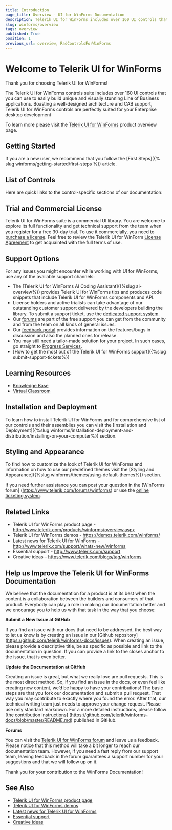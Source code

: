 ```yaml
---
title: Introduction
page_title: Overview - UI for WinForms Documentation
description: Telerik UI for WinForms includes over 160 UI controls that you can use to easily build unique and visually stunning Line of Business applications.
slug: winforms/overview
tags: overview
published: True
position: 1
previous_url: overview, RadControlsForWinForms
---
```


# Welcome to Telerik UI for WinForms

Thank you for choosing Telerik UI for WinForms!

The Telerik UI for WinForms controls suite includes over 160 UI controls that you can use to easily build unique and visually stunning Line of Business applications. Boasting a well-designed architecture and CAB support, Telerik UI for WinForms controls are perfectly suited for your Enterprise desktop development

To learn more please visit the [Telerik UI for WinForms](https://www.telerik.com/products/winforms.aspx) product overview page.

<CtaPanelIntroduction></CtaPanelIntroduction>

## Getting Started

If you are a new user, we recommend that you follow the [First Steps]({% slug winforms/getting-started/first-steps %}) article.

## List of Controls

Here are quick links to the control-specific sections of our documentation:

<IntroTable>
    <IntroTableColumn>
        <IntroTableSection title="Data Management">
            <IntroTableAnchor title="CardView" href="slug:winforms/cardview/overview"></IntroTableAnchor>
            <IntroTableAnchor title="CheckedListBox" href="slug:winforms/checkedlistbox"></IntroTableAnchor>
            <IntroTableAnchor title="DataEntry" href="slug:winforms/dataentry"></IntroTableAnchor>
            <IntroTableAnchor title="DataLayout" href="slug:winforms/datalayout/overview"></IntroTableAnchor>
            <IntroTableAnchor title="GridView" href="slug:winforms/gridview"></IntroTableAnchor>
            <IntroTableAnchor title="ListControl" href="slug:winforms/dropdown-listcontrol-and-checkeddropdownlist/listcontrol"></IntroTableAnchor>
            <IntroTableAnchor title="ListView" href="slug:winforms/listview"></IntroTableAnchor>
            <IntroTableAnchor title="PivotGrid" href="slug:winforms/pivotgrid"></IntroTableAnchor>
            <IntroTableAnchor title="PropertyGrid" href="slug:winforms/propertygrid"></IntroTableAnchor>
            <IntroTableAnchor title="TreeView" href="slug:winforms/treeview"></IntroTableAnchor>
            <IntroTableAnchor title="TreeMap" href="slug:winforms-treemap-overview"></IntroTableAnchor>
            <IntroTableAnchor title="HeatMap" href="slug:heatmap-overview"></IntroTableAnchor>
            <IntroTableAnchor title="VirtualGrid" href="slug:winforms/virtualgrid"></IntroTableAnchor>
            <IntroTableAnchor title="DataFilter" href="slug:winforms/datafilter/overview"></IntroTableAnchor>
            <IntroTableAnchor title="FilterView" href="slug:filter-view-overview"></IntroTableAnchor>
        </IntroTableSection>
        <IntroTableSection title="Tools">
            <IntroTableAnchor title="ControlSpy" href="slug:winforms/tools/controlspy"></IntroTableAnchor>
            <IntroTableAnchor title="Form Converter" href="slug:winforms/forms-and-dialogs/form-converter"></IntroTableAnchor>
            <IntroTableAnchor title="Element Hierarchy Editor" href="slug:winforms/tools/element-hierarchy-editor"></IntroTableAnchor>
            <IntroTableAnchor title="Shape Editor" href="slug:winforms/tools/shapeeditor"></IntroTableAnchor>
            <IntroTableAnchor title="Visual Style Builder" href="slug:winforms/tools/visual-style-builder"></IntroTableAnchor>
            <IntroTableAnchor title="Zip library" href="slug:document-processing-libraries-overview"></IntroTableAnchor>
        </IntroTableSection>
        <IntroTableSection title="Media">
            <IntroTableAnchor title="ImageEditor" href="slug:radimageeditor-overview"></IntroTableAnchor>
            <IntroTableAnchor title="WebCam" href="slug:webcam-overview"></IntroTableAnchor>
            <IntroTableAnchor title="PictureBox" href="slug:radpicturebox-overview"></IntroTableAnchor>
        </IntroTableSection>
        <IntroTableSection title="Document Processing">
            <IntroTableAnchor title="PdfProcessing" href="slug:document-processing-libraries-overview"></IntroTableAnchor>
            <IntroTableAnchor title="SpreadProcessing" href="slug:document-processing-libraries-overview"></IntroTableAnchor>
            <IntroTableAnchor title="SpreadStreamProcessing" href="slug:document-processing-libraries-overview"></IntroTableAnchor>
            <IntroTableAnchor title="WordsProcessing" href="slug:document-processing-libraries-overview"></IntroTableAnchor>
        </IntroTableSection>
    </IntroTableColumn>
    <IntroTableColumn>
        <IntroTableSection title="Interactivity & UX">
            <IntroTableAnchor title="AIPrompt" href="slug:aiprompt-overview"></IntroTableAnchor>
            <IntroTableAnchor title="Buttons" href="slug:winforms/buttons/button"></IntroTableAnchor>
            <IntroTableAnchor title="Carousel" href="slug:winforms/carousel"></IntroTableAnchor>
            <IntroTableAnchor title="Chat UI" href="slug:winforms/chat/overview"></IntroTableAnchor>
            <IntroTableAnchor title="Label" href="slug:winforms/panels-and-labels/label"></IntroTableAnchor>
            <IntroTableAnchor title="ProgressBar" href="slug:winforms/track-and-status-controls/progressbar"></IntroTableAnchor>
            <IntroTableAnchor title="Rating" href="slug:winforms/track-and-status-controls/rating"></IntroTableAnchor>
            <IntroTableAnchor title="Rotator" href="slug:winforms/rotator"></IntroTableAnchor>
            <IntroTableAnchor title="StepProgressBar" href="slug:stepprogressbar-overview"></IntroTableAnchor>
            <IntroTableAnchor title="TrackBar" href="slug:winforms/track-and-status-controls/trackbar"></IntroTableAnchor>
            <IntroTableAnchor title="WaitingBar" href="slug:winforms/track-and-status-controls/waitingbar"></IntroTableAnchor>
            <IntroTableAnchor title="VirtualKeyboard" href="slug:winforms-virtual-keyboard-overview"></IntroTableAnchor>
            <IntroTableAnchor title="Callout" href="slug:callout-overview"></IntroTableAnchor>
            <IntroTableAnchor title="NotifyIcon" href="slug:notifyicon-overview"></IntroTableAnchor>
        </IntroTableSection>
        <IntroTableSection title="Forms & Dialogs">
            <IntroTableAnchor title="AboutBox" href="slug:winforms/forms-and-dialogs/templates"></IntroTableAnchor>
            <IntroTableAnchor title="ColorDialog" href="slug:winforms/forms-and-dialogs/colordialog"></IntroTableAnchor>
            <IntroTableAnchor title="DesktopAlert" href="slug:winforms/desktopalert"></IntroTableAnchor>
            <IntroTableAnchor title="FileDialogs" href="slug:winforms/file-dialogs/overview"></IntroTableAnchor>
            <IntroTableAnchor title="Form" href="slug:winforms/forms-and-dialogs/form"></IntroTableAnchor>
            <IntroTableAnchor title="FormConverter" href="slug:winforms/forms-and-dialogs/form-converter"></IntroTableAnchor>
            <IntroTableAnchor title="MarkupDialog" href="slug:winforms/telerik-presentation-framework/radmarkupdialog"></IntroTableAnchor>
            <IntroTableAnchor title="MessageBox" href="slug:winforms/forms-and-dialogs/messagebox"></IntroTableAnchor>
            <IntroTableAnchor title="RadScrollBar" href="slug:winforms/track-and-status-controls/scrollbar"></IntroTableAnchor>
            <IntroTableAnchor title="RibbonForm" href="slug:winforms/forms-and-dialogs/ribbonform"></IntroTableAnchor>
            <IntroTableAnchor title="ShapedForm" href="slug:winforms/forms-and-dialogs/shapedform"></IntroTableAnchor>
            <IntroTableAnchor title="StatusStrip" href="slug:winforms/forms-and-dialogs/statusstrip"></IntroTableAnchor>
            <IntroTableAnchor title="TabbedForm" href="slug:radtabbedform-overview"></IntroTableAnchor>
            <IntroTableAnchor title="TaskDialog" href="slug:task-dialog-overview"></IntroTableAnchor>
            <IntroTableAnchor title="ToolbarForm" href="slug:radtoolbarform-overview"></IntroTableAnchor>
            <IntroTableAnchor title="TitleBar" href="slug:winforms/forms-and-dialogs/statusstrip"></IntroTableAnchor>
            <IntroTableAnchor title="ToastNotification" href="slug:toast-notification-overview"></IntroTableAnchor>
            <IntroTableAnchor title="TaskbarButton" href="slug:taskbar-button-overview"></IntroTableAnchor>
            <IntroTableAnchor title="SplashScreen" href="slug:splashscreen-overview"></IntroTableAnchor>
            <IntroTableAnchor title="Overlay" href="slug:overlay-overview"></IntroTableAnchor>
            <IntroTableAnchor title="Flyout" href="slug:flyout-overview"></IntroTableAnchor>
        </IntroTableSection>
    </IntroTableColumn>
    <IntroTableColumn>
        <IntroTableSection title="Scheduling">
            <IntroTableAnchor title="Calendar" href="slug:winforms/calendar"></IntroTableAnchor>
            <IntroTableAnchor title="GanttView" href="slug:winforms/ganttview"></IntroTableAnchor>
            <IntroTableAnchor title="Scheduler" href="slug:winforms/scheduler"></IntroTableAnchor>
        </IntroTableSection>
        <IntroTableSection title="Editors">
            <IntroTableAnchor title="AutoCompleteBox" href="slug:winforms/editors/autocompletebox"></IntroTableAnchor>
            <IntroTableAnchor title="BrowseEditor" href="slug:winforms/editors/browseeditor"></IntroTableAnchor>
            <IntroTableAnchor title="ButtonTextBox" href="slug:winforms/editors/buttontextbox"></IntroTableAnchor>
            <IntroTableAnchor title="CalculatorDropDown" href="slug:winforms/editors/calculatordropdown"></IntroTableAnchor>
            <IntroTableAnchor title="Calculator" href="slug:calculator-overview"></IntroTableAnchor>
            <IntroTableAnchor title="CheckedDropDownList" href="slug:winforms/dropdown-listcontrol-and-checkeddropdownlist/checkeddropdownlist"></IntroTableAnchor>
            <IntroTableAnchor title="Clock" href="slug:winforms/clock"></IntroTableAnchor>
            <IntroTableAnchor title="ColorBox" href="slug:winforms/editors/colorbox"></IntroTableAnchor>
            <IntroTableAnchor title="DateOnlyPicker (.NET Only)" href="slug:editors-dateonlypicker-overview"></IntroTableAnchor>
            <IntroTableAnchor title="DateTimePicker" href="slug:winforms/editors/datetimepicker"></IntroTableAnchor>
            <IntroTableAnchor title="DomainUpDown" href="slug:winforms/editors/domainupdown/overview"></IntroTableAnchor>
            <IntroTableAnchor title="DropDownList" href="slug:winforms/dropdown-listcontrol-and-checkeddropdownlist/dropdownlist"></IntroTableAnchor>
            <IntroTableAnchor title="FontDropDownList" href="slug:winforms/editors/fontdropdownlist"></IntroTableAnchor>
            <IntroTableAnchor title="MaskedEditBox" href="slug:winforms/editors/maskededitbox"></IntroTableAnchor>
            <IntroTableAnchor title="MultiColumnComboBox" href="slug:winforms/multicolumncombobox"></IntroTableAnchor>
            <IntroTableAnchor title="PopupEditor" href="slug:winforms/editors/popupeditor"></IntroTableAnchor>
            <IntroTableAnchor title="SpinEditor" href="slug:winforms/editors/spineditor"></IntroTableAnchor>
            <IntroTableAnchor title="Spreadsheet" href="slug:radspreadsheet-overview"></IntroTableAnchor>
            <IntroTableAnchor title="TextBox" href="slug:winforms/editors/textbox"></IntroTableAnchor>
            <IntroTableAnchor title="TimeOnlyPicker (.NET Only)" href="slug:editors-timeonlypicker-overview"></IntroTableAnchor>
            <IntroTableAnchor title="TimePicker" href="slug:winforms/editors/timepicker"></IntroTableAnchor>
            <IntroTableAnchor title="TimeSpanPicker" href="slug:radtimespanpicker-overview"></IntroTableAnchor>
            <IntroTableAnchor title="SyntaxEditor" href="slug:syntax-editor-overview"></IntroTableAnchor>
        </IntroTableSection>
        <IntroTableSection title="Office">
            <IntroTableAnchor title="PDFViewer" href="slug:winforms/pdfviewer"></IntroTableAnchor>
            <IntroTableAnchor title="RichTextEditor" href="slug:winforms/richtexteditor"></IntroTableAnchor>
            <IntroTableAnchor title="SpellChecker" href="slug:winforms/spellchecker"></IntroTableAnchor>
        </IntroTableSection>
    </IntroTableColumn>
    <IntroTableColumn>
        <IntroTableSection title="Navigation">
            <IntroTableAnchor title="ApplicationMenu" href="slug:winforms/menus/applicationmenu"></IntroTableAnchor>
            <IntroTableAnchor title="BreadCrumb" href="slug:winforms/treeview/breadcrumb"></IntroTableAnchor>
            <IntroTableAnchor title="CommandBar" href="slug:winforms/commandbar"></IntroTableAnchor>
            <IntroTableAnchor title="ContextMenu" href="slug:winforms/menus/contextmenu/context-menus"></IntroTableAnchor>
            <IntroTableAnchor title="Menu" href="slug:winforms/menus/menu"></IntroTableAnchor>
            <IntroTableAnchor title="PageView" href="slug:winforms/pageview"></IntroTableAnchor>
            <IntroTableAnchor title="NavigationView" href="slug:navigationview-overview"></IntroTableAnchor>
            <IntroTableAnchor title="OfficeNavigationBar" href="slug:officenavigationbar-overview"></IntroTableAnchor>
            <IntroTableAnchor title="Panorama" href="slug:winforms/panorama"></IntroTableAnchor>
            <IntroTableAnchor title="RibbonBar" href="slug:winforms/ribbonbar"></IntroTableAnchor>
            <IntroTableAnchor title="SlideView" href="slug:slideview-overview"></IntroTableAnchor>
            <IntroTableAnchor title="PipsPager" href="slug:pipspager-overview"></IntroTableAnchor>
        </IntroTableSection>
        <IntroTableSection title="Layout">
            <IntroTableAnchor title="CollapsiblePanel" href="slug:winforms/panels-and-labels/collapsiblepanel"></IntroTableAnchor>
            <IntroTableAnchor title="Dock" href="slug:winforms/dock"></IntroTableAnchor>
            <IntroTableAnchor title="GroupBox" href="slug:winforms/panels-and-labels/groupbox/overview"></IntroTableAnchor>
            <IntroTableAnchor title="LayoutControl" href="slug:winforms/layoutcontrol"></IntroTableAnchor>
            <IntroTableAnchor title="Panel" href="slug:winforms/panels-and-labels/panel"></IntroTableAnchor>
            <IntroTableAnchor title="ScrollablePanel" href="slug:winforms/panels-and-labels/radscrollablepanel"></IntroTableAnchor>
            <IntroTableAnchor title="Separator" href="slug:winforms/panels-and-labels/separator"></IntroTableAnchor>
            <IntroTableAnchor title="SplitContainer" href="slug:winforms/splitcontainer"></IntroTableAnchor>
        </IntroTableSection>
        <IntroTableSection title="Framework">
            <IntroTableAnchor title="UI Framework" href="slug:winforms/telerik-presentation-framework/overview"></IntroTableAnchor>
        </IntroTableSection>
        <IntroTableSection title="Data Visualization">
            <IntroTableAnchor title="Barcode" href="slug:winforms/barcode/overview"></IntroTableAnchor>
            <IntroTableAnchor title="BarcodeView" href="slug:barcodeview-overview"></IntroTableAnchor>
            <IntroTableAnchor title="BindingNavigator" href="slug:winforms/bindingnavigator"></IntroTableAnchor>
            <IntroTableAnchor title="BulletGraph" href="slug:winforms/gauges/bulletgraph"></IntroTableAnchor>
            <IntroTableAnchor title="ChartView" href="slug:winforms/chartview/overview"></IntroTableAnchor>
            <IntroTableAnchor title="Diagram" href="slug:winforms/diagram"></IntroTableAnchor>
            <IntroTableAnchor title="LinearGauge" href="slug:winforms/gauges/lineargauge"></IntroTableAnchor>
            <IntroTableAnchor title="Map" href="slug:winforms/map"></IntroTableAnchor>
            <IntroTableAnchor title="RadialGauge" href="slug:winforms/gauges/radialgauge"></IntroTableAnchor>
            <IntroTableAnchor title="RangeSelector" href="slug:winforms/rangeselector/overview"></IntroTableAnchor>
            <IntroTableAnchor title="Sparkline" href="slug:radsparkline-overview"></IntroTableAnchor>
            <IntroTableAnchor title="Task Board" href="slug:task-board-overview"></IntroTableAnchor>
        </IntroTableSection>
    </IntroTableColumn>
</IntroTable>


## Trial and Commercial License

Telerik UI for WinForms suite is a commercial UI library. You are welcome to explore its full functionality and get technical support from the team when you register for a free 30-day trial. To use it commercially, you need to [purchase a license](https://www.telerik.com/purchase.aspx). Feel free to review the Telerik UI for WinForm [License Agreement](https://www.telerik.com/purchase/license-agreement/winforms-dlw-s) to get acquainted with the full terms of use.  

## Support Options		

For any issues you might encounter while working with UI for WinForms, use any of the available support channels:
* The [Telerik UI for WinForms AI Coding Assistant]({%slug ai-overview%}) provides Telerik UI for WinForms tips and produces code snippets that include Telerik UI for WinForms components and API.
* License holders and active trialists can take advantage of our outstanding customer support delivered by the developers building the library. To submit a support ticket, use the [dedicated support system](https://www.telerik.com/account/support-tickets?pid=523&supcId=daf62541-57e0-b84c-8b5e-da9851c61873&fbp=false).
* Our [forums](https://www.telerik.com/forums/winforms) are part of the free support you can get from the community and from the team on all kinds of general issues.
* Our [feedback portal](https://feedback.telerik.com/winforms) provides information on the features/bugs in discussion and also the planned ones for release.
* You may still need a tailor-made solution for your project. In such cases, go straight to [Progress Services](https://www.progress.com/services).
* [How to get the most out of the Telerik UI for WinForms support]({%slug submit-support-tickets%})

## Learning Resources

* [Knowledge Base](https://docs.telerik.com/devtools/winforms/knowledge-base)
* [Virtual Classroom](https://www.telerik.com/account/support/virtual-classroom)

## Installation and Deployment

To learn how to install Telerik UI for WinForms and for comprehensive list of our controls and their assemblies you can visit the [Installation and Deployment]({%slug winforms/installation-deployment-and-distribution/installing-on-your-computer%}) section.

## Styling and Appearance

To find how to customize the look of Telerik UI for WinForms and information on how to use our predefined themes visit the [Styling and Appearance]({%slug winforms/themes/using-default-themes%}) section.

If you need further assistance you can post your question in the [WinForms forum] (https://www.telerik.com/forums/winforms) or use the [online ticketing system](https://www.telerik.com/account/login.aspx?ReturnUrl=%2faccount%2fsupport-tickets%2favailable-support-list.aspx).

## Related Links

* Telerik UI for WinForms product page - http://www.telerik.com/products/winforms/overview.aspx
* Telerik UI for WinForms demos - https://demos.telerik.com/winforms/
* Latest news for Telerik UI for WinForms - http://www.telerik.com/support/whats-new/winforms
* Essential support - http://www.telerik.com/support
* Creative ideas – https://www.telerik.com/blogs/tag/winforms

## Help us Improve the Telerik UI for WinForms Documentation

We believe that the documentation for a product is at its best when the content is a collaboration between the builders and consumers of that product. Everybody can play a role in making our documentation better and we encourage you to help us with that task in the way that you choose:

__Submit a New Issue at GitHub__

If you find an issue with our docs that need to be addressed, the best way to let us know is by creating an issue in our [Github repository] (https://github.com/telerik/winforms-docs/issues). When creating an issue, please provide a descriptive title, be as specific as possible and link to the documentation in question. If you can provide a link to the closes anchor to the issue, that is even better.

__Update the Documentation at GitHub__

Creating an issue is great, but what we really love are pull requests. This is the most direct method.  So, if you find an issue in the docs, or even feel like creating new content, we’d be happy to have your contributions! The basic steps are that you fork our documentation and submit a pull request. That way you may contribute to exactly where you found the error.  After that, our technical writing team just needs to approve your change request. Please use only standard markdown. For a more detailed instructions, please follow [the contribution instructions] (https://github.com/telerik/winforms-docs/blob/master/README.md) published in GitHub.

__Forums__

You can visit the [Telerik UI for WinForms forum](https://www.telerik.com/forums/winforms) and leave us a feedback.  Please notice that this method will take a bit longer to reach our documentation team. However, if you need a fast reply from our support team, leaving feedback in the forum guarantees a support number for your suggestions and that we will follow up on it.

Thank you for your contribution to the WinForms Documentation!

## See Also

* [Telerik UI for WinForms product page](https://www.telerik.com/products/winforms.aspx)
* [Telerik UI for WinForms demos](https://telerik-winforms-demos.s3.amazonaws.com/TelerikWinFormsExamplesLauncher.exe)
* [Latest news for Telerik UI for WinForms](https://www.telerik.com/support/whats-new/winforms)
* [Essential support](http://www.telerik.com/support)
* [Creative ideas](https://www.telerik.com/blogs/tag/ui-for-winforms)
